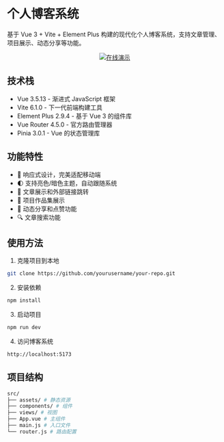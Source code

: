 # 个人博客系统

基于 Vue 3 + Vite + Element Plus 构建的现代化个人博客系统，支持文章管理、项目展示、动态分享等功能。

<div align="center">
  <a href="http://blog.megajam.online/" target="_blank">
    <img src="https://img.shields.io/badge/在线演示-Live%20Demo-blue?style=for-the-badge" alt="在线演示" />
  </a>
</div>

## 技术栈

- Vue 3.5.13 - 渐进式 JavaScript 框架
- Vite 6.1.0 - 下一代前端构建工具
- Element Plus 2.9.4 - 基于 Vue 3 的组件库
- Vue Router 4.5.0 - 官方路由管理器
- Pinia 3.0.1 - Vue 的状态管理库

## 功能特性

- 📱 响应式设计，完美适配移动端
- 🌓 支持亮色/暗色主题，自动跟随系统
- 📝 文章展示和外部链接跳转
- 🎨 项目作品集展示
- 💭 动态分享和点赞功能
- 🔍 文章搜索功能

## 使用方法
1. 克隆项目到本地
```bash
git clone https://github.com/yourusername/your-repo.git
```

2. 安装依赖
```bash
npm install
```

3. 启动项目
```bash
npm run dev
```

4. 访问博客系统
```bash
http://localhost:5173
```

## 项目结构

```bash
src/
├── assets/ # 静态资源
├── components/ # 组件
├── views/ # 视图
├── App.vue # 主组件
├── main.js # 入口文件
└── router.js # 路由配置